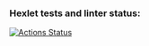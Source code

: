 ### Hexlet tests and linter status:
[![Actions Status](https://github.com/DieWerkself/frontend-project-44/workflows/hexlet-check/badge.svg)](https://github.com/DieWerkself/frontend-project-44/actions)